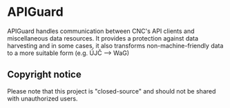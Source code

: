 # APIGuard

APIGuard handles communication between CNC's API clients and miscellaneous data resources.
It provides a protection against data harvesting and in some cases, it also transforms
non-machine-friendly data to a more suitable form (e.g. ÚJČ --> WaG)


## Copyright notice

Please note that this project is "closed-source" and should not be shared with unauthorized users.
